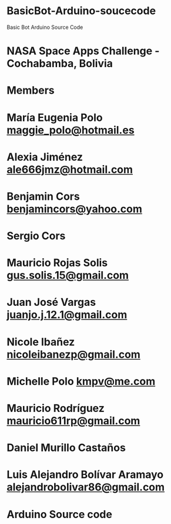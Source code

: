 # BasicBot-Arduino-soucecode
Basic Bot Arduino Source Code
# NASA Space Apps Challenge - Cochabamba, Bolivia

# Members
# María Eugenia	Polo		maggie_polo@hotmail.es
# Alexia	Jiménez		ale666jmz@hotmail.com
# Benjamin	Cors		benjamincors@yahoo.com
# Sergio	Cors		
# Mauricio	Rojas	Solis	gus.solis.15@gmail.com
# Juan José	Vargas		juanjo.j.12.1@gmail.com
# Nicole	Ibañez		nicoleibanezp@gmail.com
# Michelle	Polo		kmpv@me.com
# Mauricio	Rodríguez		mauricio611rp@gmail.com
# Daniel	Murillo	Castaños	
# Luis Alejandro	Bolívar	Aramayo	alejandrobolivar86@gmail.com

# Arduino Source code 

